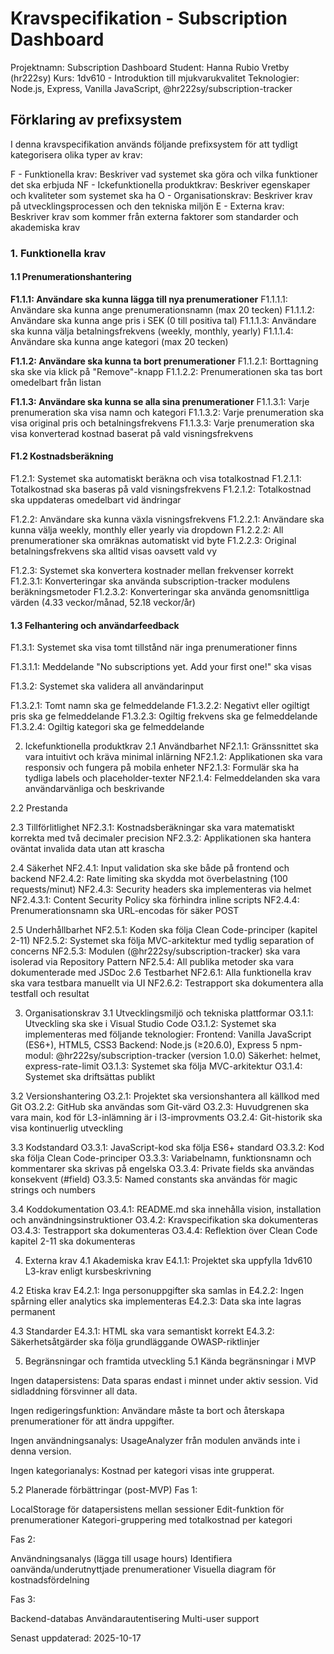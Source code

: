# Kravspecifikation - Subscription Dashboard
Projektnamn: Subscription Dashboard
Student: Hanna Rubio Vretby (hr222sy)
Kurs: 1dv610 - Introduktion till mjukvarukvalitet
Teknologier: Node.js, Express, Vanilla JavaScript, @hr222sy/subscription-tracker

## Förklaring av prefixsystem
I denna kravspecifikation används följande prefixsystem för att tydligt kategorisera olika typer av krav:

F - Funktionella krav: Beskriver vad systemet ska göra och vilka funktioner det ska erbjuda
NF - Ickefunktionella produktkrav: Beskriver egenskaper och kvaliteter som systemet ska ha
O - Organisationskrav: Beskriver krav på utvecklingsprocessen och den tekniska miljön
E - Externa krav: Beskriver krav som kommer från externa faktorer som standarder och akademiska krav


### 1. Funktionella krav
#### 1.1 Prenumerationshantering
**F1.1.1: Användare ska kunna lägga till nya prenumerationer**
F1.1.1.1: Användare ska kunna ange prenumerationsnamn (max 20 tecken)
F1.1.1.2: Användare ska kunna ange pris i SEK (0 till positiva tal)
F1.1.1.3: Användare ska kunna välja betalningsfrekvens (weekly, monthly, yearly)
F1.1.1.4: Användare ska kunna ange kategori (max 20 tecken)

**F1.1.2: Användare ska kunna ta bort prenumerationer**
F1.1.2.1: Borttagning ska ske via klick på "Remove"-knapp
F1.1.2.2: Prenumerationen ska tas bort omedelbart från listan

**F1.1.3: Användare ska kunna se alla sina prenumerationer**
F1.1.3.1: Varje prenumeration ska visa namn och kategori
F1.1.3.2: Varje prenumeration ska visa original pris och betalningsfrekvens
F1.1.3.3: Varje prenumeration ska visa konverterad kostnad baserat på vald visningsfrekvens

#### F1.2 Kostnadsberäkning
F1.2.1: Systemet ska automatiskt beräkna och visa totalkostnad
F1.2.1.1: Totalkostnad ska baseras på vald visningsfrekvens
F1.2.1.2: Totalkostnad ska uppdateras omedelbart vid ändringar

F1.2.2: Användare ska kunna växla visningsfrekvens
F1.2.2.1: Användare ska kunna välja weekly, monthly eller yearly via dropdown
F1.2.2.2: All prenumerationer ska omräknas automatiskt vid byte
F1.2.2.3: Original betalningsfrekvens ska alltid visas oavsett vald vy

F1.2.3: Systemet ska konvertera kostnader mellan frekvenser korrekt
F1.2.3.1: Konverteringar ska använda subscription-tracker modulens beräkningsmetoder
F1.2.3.2: Konverteringar ska använda genomsnittliga värden (4.33 veckor/månad, 52.18 veckor/år)

#### 1.3 Felhantering och användarfeedback
F1.3.1: Systemet ska visa tomt tillstånd när inga prenumerationer finns

F1.3.1.1: Meddelande "No subscriptions yet. Add your first one!" ska visas

F1.3.2: Systemet ska validera all användarinput

F1.3.2.1: Tomt namn ska ge felmeddelande
F1.3.2.2: Negativt eller ogiltigt pris ska ge felmeddelande
F1.3.2.3: Ogiltig frekvens ska ge felmeddelande
F1.3.2.4: Ogiltig kategori ska ge felmeddelande

2. Ickefunktionella produktkrav
2.1 Användbarhet
NF2.1.1: Gränssnittet ska vara intuitivt och kräva minimal inlärning
NF2.1.2: Applikationen ska vara responsiv och fungera på mobila enheter
NF2.1.3: Formulär ska ha tydliga labels och placeholder-texter
NF2.1.4: Felmeddelanden ska vara användarvänliga och beskrivande

2.2 Prestanda


2.3 Tillförlitlighet
NF2.3.1: Kostnadsberäkningar ska vara matematiskt korrekta med två decimaler precision
NF2.3.2: Applikationen ska hantera oväntat invalida data utan att krascha

2.4 Säkerhet
NF2.4.1: Input validation ska ske både på frontend och backend
NF2.4.2: Rate limiting ska skydda mot överbelastning (100 requests/minut)
NF2.4.3: Security headers ska implementeras via helmet
NF2.4.3.1: Content Security Policy ska förhindra inline scripts
NF2.4.4: Prenumerationsnamn ska URL-encodas för säker POST

2.5 Underhållbarhet
NF2.5.1: Koden ska följa Clean Code-principer (kapitel 2-11)
NF2.5.2: Systemet ska följa MVC-arkitektur med tydlig separation of concerns
NF2.5.3: Modulen (@hr222sy/subscription-tracker) ska vara isolerad via Repository Pattern
NF2.5.4: All publika metoder ska vara dokumenterade med JSDoc
2.6 Testbarhet
NF2.6.1: Alla funktionella krav ska vara testbara manuellt via UI
NF2.6.2: Testrapport ska dokumentera alla testfall och resultat

3. Organisationskrav
3.1 Utvecklingsmiljö och tekniska plattformar
O3.1.1: Utveckling ska ske i Visual Studio Code
O3.1.2: Systemet ska implementeras med följande teknologier:
Frontend: Vanilla JavaScript (ES6+), HTML5, CSS3
Backend: Node.js (≥20.6.0), Express 5
npm-modul: @hr222sy/subscription-tracker (version 1.0.0)
Säkerhet: helmet, express-rate-limit
O3.1.3: Systemet ska följa MVC-arkitektur
O3.1.4: Systemet ska driftsättas publikt

3.2 Versionshantering
O3.2.1: Projektet ska versionshantera all källkod med Git
O3.2.2: GitHub ska användas som Git-värd
O3.2.3: Huvudgrenen ska vara main, kod för L3-inlämning är i l3-improvments
O3.2.4: Git-historik ska visa kontinuerlig utveckling

3.3 Kodstandard
O3.3.1: JavaScript-kod ska följa ES6+ standard
O3.3.2: Kod ska följa Clean Code-principer
O3.3.3: Variabelnamn, funktionsnamn och kommentarer ska skrivas på engelska
O3.3.4: Private fields ska användas konsekvent (#field)
O3.3.5: Named constants ska användas för magic strings och numbers

3.4 Koddokumentation
O3.4.1: README.md ska innehålla vision, installation och användningsinstruktioner
O3.4.2: Kravspecifikation ska dokumenteras
O3.4.3: Testrapport ska dokumenteras
O3.4.4: Reflektion över Clean Code kapitel 2-11 ska dokumenteras

4. Externa krav
4.1 Akademiska krav
E4.1.1: Projektet ska uppfylla 1dv610 L3-krav enligt kursbeskrivning

4.2 Etiska krav
E4.2.1: Inga personuppgifter ska samlas in
E4.2.2: Ingen spårning eller analytics ska implementeras
E4.2.3: Data ska inte lagras permanent

4.3 Standarder
E4.3.1: HTML ska vara semantiskt korrekt
E4.3.2: Säkerhetsåtgärder ska följa grundläggande OWASP-riktlinjer

5. Begränsningar och framtida utveckling
5.1 Kända begränsningar i MVP

Ingen datapersistens:
Data sparas endast i minnet under aktiv session. Vid sidladdning försvinner all data.

Ingen redigeringsfunktion:
Användare måste ta bort och återskapa prenumerationer för att ändra uppgifter.

Ingen användningsanalys:
UsageAnalyzer från modulen används inte i denna version.

Ingen kategorianalys:
Kostnad per kategori visas inte grupperat.

5.2 Planerade förbättringar (post-MVP)
Fas 1:

LocalStorage för datapersistens mellan sessioner
Edit-funktion för prenumerationer
Kategori-gruppering med totalkostnad per kategori

Fas 2:

Användningsanalys (lägga till usage hours)
Identifiera oanvända/underutnyttjade prenumerationer
Visuella diagram för kostnadsfördelning

Fas 3:

Backend-databas
Användarautentisering
Multi-user support


Senast uppdaterad: 2025-10-17
